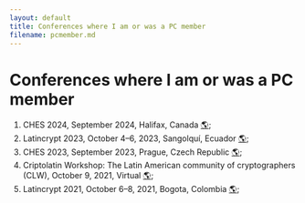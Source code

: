 ```yaml
---
layout: default
title: Conferences where I am or was a PC member
filename: pcmember.md
--- 
```


# Conferences where I am or was a PC member

1. CHES 2024, September 2024, Halifax, Canada [&#x1F30E;](https://ches.iacr.org/2024/);
2. Latincrypt 2023, October 4–6, 2023, Sangolqu&iacute;, Ecuador [&#x1F30E;](https://www.espe.edu.ec/latincrypt/);
3. CHES 2023, September 2023, Prague, Czech Republic [&#x1F30E;](https://ches.iacr.org/2023/);
4. Criptolatin Workshop: The Latin American community of cryptographers (CLW), October 9, 2021, Virtual [&#x1F30E;](https://www.criptolatino.org); 
5. Latincrypt 2021, October 6–8, 2021, Bogota, Colombia [&#x1F30E;](https://urosario.edu.co/Latin-Crypt/inicio/);

<!--&#127757; -->
<!--&#127759; -->
